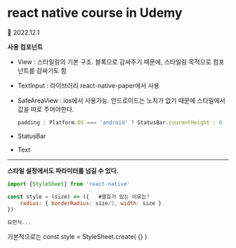 # react native course in Udemy

🤔 2022.12.1

**사용 컴포넌트**

- View : 스타일링의 기본 구조. 블록으로 감싸주기 때문에, 스타일링 목적으로 컴포넌트를 감싸기도 함
- TextInput : 라이브러리 react-native-paper에서 사용
- SafeAreaView : ios에서 사용가능. 안드로이드는 노치가 없기 때문에 스타일에서 값을 따로 주어야한다.
    
    ```jsx
    padding : Platform.OS === 'android' ? StatusBar.cuurentHeight : 0
    ```
    
- StatusBar
- Text

---

**스타일 설정에서도 파라미터를 넘길 수 있다.**

```jsx
import {StyleSheet} from 'react-native'

const style = (size) => ({   #괄호가 있는 이유는?
	radius: { borderRadius: size/2, width: size }
})

요런식...
```

기본적으로는 const style = StyleSheet.create( {} )
